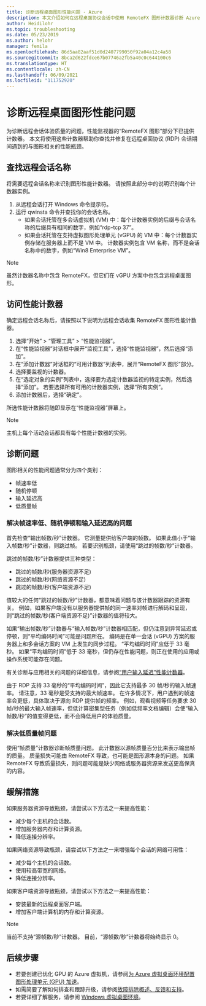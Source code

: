 ```yaml
---
title: 诊断远程桌面图形性能问题 - Azure
description: 本文介绍如何在远程桌面协议会话中使用 RemoteFX 图形计数器诊断 Azure 虚拟桌面中的图形性能问题。
author: Heidilohr
ms.topic: troubleshooting
ms.date: 05/23/2019
ms.author: helohr
manager: femila
ms.openlocfilehash: 86d5aa82aaf51d0d2407799050f92a04a12c4a58
ms.sourcegitcommit: 8bca2d622fdce67b07746a2fb5a40c0c644100c6
ms.translationtype: HT
ms.contentlocale: zh-CN
ms.lasthandoff: 06/09/2021
ms.locfileid: "111752920"
---
```

# <a name="diagnose-graphics-performance-issues-in-remote-desktop"></a>诊断远程桌面图形性能问题

为诊断远程会话体验质量的问题，性能监视器的“RemoteFX 图形”部分下已提供计数器。 本文将使用这些计数器帮助你查找并修复在远程桌面协议 (RDP) 会话期间遇到的与图形相关的性能瓶颈。

## <a name="find-your-remote-session-name"></a>查找远程会话名称

将需要远程会话名称来识别图形性能计数器。 请按照此部分中的说明识别每个计数器实例。

1. 从远程会话打开 Windows 命令提示符。
2. 运行 qwinsta 命令并查找你的会话名称。
    - 如果会话托管在多会话虚拟机 (VM) 中：每个计数器实例的后缀与会话名称的后缀具有相同的数字，例如“rdp-tcp 37”。
    - 如果会话托管在支持虚拟图形处理单元 (vGPU) 的 VM 中：每个计数器实例存储在服务器上而不是 VM 中。 计数器实例包含 VM 名称，而不是会话名称中的数字，例如“Win8 Enterprise VM”。

>[!NOTE]
> 虽然计数器名称中包含 RemoteFX，但它们在 vGPU 方案中也包含远程桌面图形。

## <a name="access-performance-counters"></a>访问性能计数器

确定远程会话名称后，请按照以下说明为远程会话收集 RemoteFX 图形性能计数器。

1. 选择“开始” > “管理工具” > “性能监视器”。
2. 在“性能监视器”对话框中展开“监视工具”，选择“性能监视器”，然后选择“添加”。   
3. 在“添加计数器”对话框的“可用计数器”列表中，展开“RemoteFX 图形”部分。 
4. 选择要监视的计数器。
5. 在“选定对象的实例”列表中，选择要为选定计数器监视的特定实例，然后选择“添加”。  若要选择所有可用的计数器实例，选择“所有实例”。
6. 添加计数器后，选择“确定”。

所选性能计数器将随即显示在“性能监视器”屏幕上。

>[!NOTE]
>主机上每个活动会话都具有每个性能计数器的实例。

## <a name="diagnose-issues"></a>诊断问题

图形相关的性能问题通常分为四个类别：

- 帧速率低
- 随机停顿
- 输入延迟高
- 低质量帧

### <a name="addressing-low-frame-rate-random-stalls-and-high-input-latency"></a>解决帧速率低、随机停顿和输入延迟高的问题

首先检查“输出帧数/秒”计数器。 它测量提供给客户端的帧数。 如果此值小于“输入帧数/秒”计数器，则跳过帧。 若要识别瓶颈，请使用“跳过的帧数/秒”计数器。

跳过的帧数/秒”计数器提供三种类型：

- 跳过的帧数/秒(服务器资源不足)
- 跳过的帧数/秒(网络资源不足)
- 跳过的帧数/秒(客户端资源不足)

值较大的任何“跳过的帧数/秒”计数器，都意味着问题与该计数器跟踪的资源有关。 例如，如果客户端没有以服务器提供帧的同一速率对帧进行解码和呈现，则“跳过的帧数/秒(客户端资源不足)”计数器的值将较大。

如果“输出帧数/秒”计数器与“输入帧数/秒”计数器相匹配，但仍注意到异常延迟或停顿，则“平均编码时间”可能是问题所在。 编码是在单一会话 (vGPU) 方案的服务器上和多会话方案的 VM 上发生的同步过程。 “平均编码时间”应低于 33 毫秒。 如果“平均编码时间”低于 33 毫秒，但仍存在性能问题，则正在使用的应用或操作系统可能存在问题。

有关诊断与应用相关的问题的详细信息，请参阅[“用户输入延迟”性能计数器](/windows-server/remote/remote-desktop-services/rds-rdsh-performance-counters/)。

由于 RDP 支持 33 毫秒的“平均编码时间”，因此它支持最多 30 帧/秒的输入帧速率。 请注意，33 毫秒是受支持的最大帧速率。 在许多情况下，用户遇到的帧速率会更低，具体取决于源向 RDP 提供帧的频率。 例如，观看视频等任务要求 30 帧/秒的最大输入帧速率，但低计算密集型任务（例如低频率文档编辑）会使“输入帧数/秒”的值变得更低，而不会降低用户的体验质量。

### <a name="addressing-poor-frame-quality"></a>解决低质量帧问题

使用“帧质量”计数器诊断帧质量问题。 此计数器以源帧质量百分比来表示输出帧的质量。 质量损失可能由 RemoteFX 导致，也可能是图形源本身的问题。 如果 RemoteFX 导致质量损失，则问题可能是缺少网络或服务器资源来发送更高保真的内容。

## <a name="mitigation"></a>缓解措施

如果服务器资源导致瓶颈，请尝试以下方法之一来提高性能：

- 减少每个主机的会话数。
- 增加服务器内存和计算资源。
- 降低连接分辨率。

如果网络资源导致瓶颈，请尝试以下方法之一来增强每个会话的网络可用性：

- 减少每个主机的会话数。
- 使用较高带宽的网络。
- 降低连接分辨率。

如果客户端资源导致瓶颈，请尝试以下方法之一来提高性能：

- 安装最新的远程桌面客户端。
- 增加客户端计算机的内存和计算资源。

> [!NOTE]
> 当前不支持“源帧数/秒”计数器。 目前，“源帧数/秒”计数器将始终显示 0。

## <a name="next-steps"></a>后续步骤

- 若要创建已优化 GPU 的 Azure 虚拟机，请参阅[为 Azure 虚拟桌面环境配置图形处理单元 (GPU) 加速](configure-vm-gpu.md)。
- 如需简要了解如何排查和跟踪升级，请参阅[故障排除概述、反馈和支持](troubleshoot-set-up-overview.md)。
- 若要详细了解服务，请参阅 [Windows 虚拟桌面环境](environment-setup.md)。
